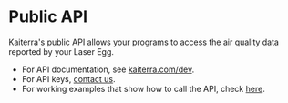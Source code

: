 # Public API
Kaiterra's public API allows your programs to access the air quality data reported by your Laser Egg.

- For API documentation, see [kaiterra.com/dev](http://kaiterra.com/dev/).
- For API keys, [contact us](mailto:support@kaiterra.com).
- For working examples that show how to call the API, check [here](examples/restv1-auth.py).
